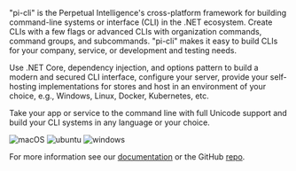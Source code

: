 ﻿"pi-cli" is the Perpetual Intelligence's cross-platform framework for building command-line systems or interface (CLI) in the .NET ecosystem. Create CLIs with a few flags or advanced CLIs with organization commands, command groups, and subcommands. "pi-cli" makes it easy to build CLIs for your company, service, or development and testing needs.

Use .NET Core, dependency injection, and options pattern to build a modern and secured CLI interface, configure your server, provide your self-hosting implementations for stores and host in an environment of your choice, e.g., Windows, Linux, Docker, Kubernetes, etc.

Take your app or service to the command line with full Unicode support and build your CLI systems in any language or your choice.

![macOS](https://img.shields.io/badge/macOS-Catalina%2010.15-blue?style=flat-square&logo=macos)
![ubuntu](https://img.shields.io/badge/linux-ubuntu--20.04-blue?style=flat-square&logo=ubuntu)
![windows](https://img.shields.io/badge/windows-2019-blue?style=flat-square&logo=windows)

For more information see our [documentation](https://docs.perpetualintelligence.com/articles/pi-cli/framework.html) or the GitHub [repo](https://github.com/perpetualintelligence/cli).
